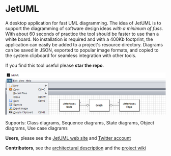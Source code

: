 # JetUML
A desktop application for fast UML diagramming. The idea of JetUML is to support the diagramming of software design ideas *with a minimum of fuss*. With about 60 seconds of practice the tool should be faster to use than a white board. No installation is required and with a 400Kb footprint, the application can easily be added to a project's resource directory. Diagrams can be saved in JSON, exported to popular image formats, and copied to the system clipboard for seamless integration with other tools.

If you find this tool useful please **star the repo**.

![JetUML Class Diagram](docs/banner.png)

Supports: Class diagrams, Sequence diagrams, State diagrams, Object diagrams, Use case diagrams

**Users**, please see the [JetUML web site](http://cs.mcgill.ca/~martin/jetuml/) and [Twitter account](https://twitter.com/search?q=%40JetUML&src=typd&lang=en)

**Contributors**, see the [architectural description](docs/index.md) and the [project wiki](https://github.com/prmr/JetUML/wiki)